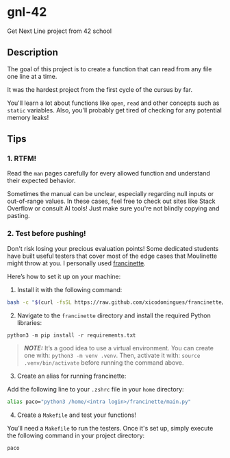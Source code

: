# gnl-42

Get Next Line project from 42 school

## Description

The goal of this project is to create a function that can read from any file one line at a time.

It was the hardest project from the first cycle of the cursus by far. 

You'll learn a lot about functions like `open`, `read` and other concepts such as `static` variables. Also, you'll probably get tired of checking for any potential memory leaks!

## Tips

### 1. RTFM!

Read the `man` pages carefully for every allowed function and understand their expected behavior.

Sometimes the manual can be unclear, especially regarding null inputs or out-of-range values. In these cases, feel free to check out sites like Stack Overflow or consult AI tools! Just make sure you're not blindly copying and pasting.

### 2. Test before pushing!

Don't risk losing your precious evaluation points! Some dedicated students have built useful testers that cover most of the edge cases that Moulinette might throw at you. I personally used [francinette](https://github.com/xicodomingues/francinette).

Here’s how to set it up on your machine:

1) Install it with the following command:

```bash
bash -c "$(curl -fsSL https://raw.github.com/xicodomingues/francinette/master/bin/install.sh)"
```

2) Navigate to the `francinette` directory and install the required Python libraries:

```python
python3 -m pip install -r requirements.txt
```

> **_NOTE:_** It’s a good idea to use a virtual environment. 
> You can create one with: `python3 -m venv .venv`. Then, activate it with: `source .venv/bin/activate` before running the command above.

3) Create an alias for running francinette:

Add the following line to your `.zshrc` file in your `home` directory:

```bash
alias paco="python3 /home/<intra login>/francinette/main.py"
```

4) Create a `Makefile` and test your functions!

You’ll need a `Makefile` to run the testers. Once it's set up, simply execute the following command in your project directory:
```bash
paco
```
